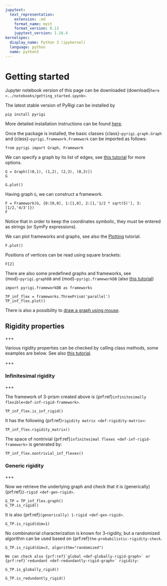 ```yaml
---
jupytext:
  text_representation:
    extension: .md
    format_name: myst
    format_version: 0.13
    jupytext_version: 1.16.4
kernelspec:
  display_name: Python 3 (ipykernel)
  language: python
  name: python3
---
```


# Getting started

Jupyter notebook version of this page can be downloaded {download}`here <../notebooks/getting_started.ipynb>`.

The latest stable version of PyRigi can be installed by
```
pip install pyrigi
```
More detailed installation instructions can be found [here](installation-guide).

Once the package is installed, the basic classes {class}`~pyrigi.graph.Graph` and {class}`~pyrigi.framework.Framework` can be imported as follows:

```{code-cell} ipython3
from pyrigi import Graph, Framework
```

We can specify a graph by its list of edges, see [this tutorial](graph-tutorial) for more options.

```{code-cell} ipython3
G = Graph([(0,1), (1,2), (2,3), (0,3)])
G
```

```{code-cell} ipython3
G.plot()
```

Having graph `G`, we can construct a framework.

```{code-cell} ipython3
F = Framework(G, {0:[0,0], 1:[1,0], 2:[1,'1/2 * sqrt(5)'], 3:[1/2,'4/3']})
F
```

Notice that in order to keep the coordinates symbolic, they must be entered as strings (or SymPy expressions).

We can plot frameworks and graphs, see also the [Plotting](plotting-tutorial) tutorial.

```{code-cell} ipython3
F.plot()
```

Positions of vertices can be read using square brackets:

```{code-cell} ipython3
F[2]
```

There are also some predefined graphs and frameworks, see {mod}`~pyrigi.graphDB` and {mod}`~pyrigi.frameworkDB` (also [this tutorial](tutorial-framework-database))

```{code-cell} ipython3
import pyrigi.frameworkDB as frameworks
```

```{code-cell} ipython3
TP_inf_flex = frameworks.ThreePrism('parallel')
TP_inf_flex.plot()
```

There is also a possibility to [draw a graph using mouse](graph-drawer-tutorial).

## Rigidity properties

+++

Various rigidity properties can be checked by calling class methods, some examples are below.
See also [this tutorial](rigidity-tutorial).

+++

### Infinitesimal rigidity

+++

The framework of 3-prism created above is {prf:ref}`infinitesimally flexible<def-inf-rigid-framework>`.

```{code-cell} ipython3
TP_inf_flex.is_inf_rigid()
```

It has the following {prf:ref}`rigidity matrix <def-rigidity-matrix>`:

```{code-cell} ipython3
TP_inf_flex.rigidity_matrix()
```

The space of nontrivial {prf:ref}`infinitesimal flexes <def-inf-rigid-framework>` is generated by:

```{code-cell} ipython3
TP_inf_flex.nontrivial_inf_flexes()
```

### Generic rigidity

+++

Now we retrieve the underlying graph and check that it is (generically) {prf:ref}`2-rigid <def-gen-rigid>`.

```{code-cell} ipython3
G_TP = TP_inf_flex.graph()
G_TP.is_rigid()
```

It is also {prf:ref}`(generically) 1-rigid <def-gen-rigid>`.

```{code-cell} ipython3
G_TP.is_rigid(dim=1)
```

No combinatorial characterization is known for 3-rigidity, but a randomized algorithm can be used based on {prf:ref}`thm-probabilistic-rigidity-check`.

```{code-cell} ipython3
G_TP.is_rigid(dim=3, algorithm="randomized")
```

    We can check also {prf:ref}`global <def-globally-rigid-graph>` or {prf:ref}`redundant <def-redundantly-rigid-graph>` rigidity:

```{code-cell} ipython3
G_TP.is_globally_rigid()
```

```{code-cell} ipython3
G_TP.is_redundantly_rigid()
```
